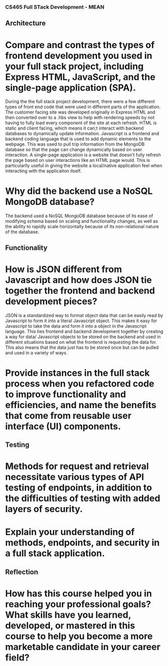 ### CS465 Full STack Development - MEAN

## Architecture

# Compare and contrast the types of frontend development you used in your full stack project, including Express HTML, JavaScript, and the single-page application (SPA).

During the the full stack project development, there were a few different types of front end code that were used in different parts of the application.  The customer facing site was developed originally in Express HTML and then converted over to a .hbs view to help with rendering speeds by not having to fully load every component of the site at each refresh.  HTML is static and client facing, which means it can;t interact with backend databases to dynamically update information.  Javascript is a frontend and backend coding language that is used to add dynamic elements to the webpage.  This was used to pull trip information from the MongoDB database so that the page can change dynamically based on user interaction.  A single-page application is a website that doesn't fully refresh the page based on user interactions like an HTML page would.  This is particularlly useful in giving the website a local/native application feel when interacting with the applicaiton itself. 

# Why did the backend use a NoSQL MongoDB database?

The backend used a NoSQL MongoDB database because of its ease of modifying schema based on scaling and functionality changes, as well as the ability to rapidly scale horizontally because of its non-relational nature of the database.

## Functionality

# How is JSON different from Javascript and how does JSON tie together the frontend and backend development pieces?

JSON is a standardized way to format object data that can be easily read by Javascript to form it into a literal Javascript object.  This makes it easy for Javascript to take the data and form it into a object in the Javascript language.  This ties frontend and backend development together by creating a way for data/ Javascript objects to be stored on the backend and used in different situations based on what the frontend is requesting the data for. This also means that the data just has to be stored once but can be pulled and used in a variety of ways.

# Provide instances in the full stack process when you refactored code to improve functionality and efficiencies, and name the benefits that come from reusable user interface (UI) components.



## Testing

# Methods for request and retrieval necessitate various types of API testing of endpoints, in addition to the difficulties of testing with added layers of security.



# Explain your understanding of methods, endpoints, and security in a full stack application.

## Reflection

# How has this course helped you in reaching your professional goals? What skills have you learned, developed, or mastered in this course to help you become a more marketable candidate in your career field?
